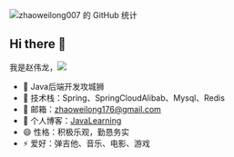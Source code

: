 ![zhaoweilong007 的 GitHub 统计](https://github-readme-stats.vercel.app/api?username=zhaoweilong007&hide=contribs,prs&show_icons=true&theme=solarized-dark)
    
## Hi there 👋

我是赵伟龙，<img src="https://img.shields.io/badge/Java-%E5%90%8E%E5%8F%B0%E5%BC%80%E5%8F%91-orange">


- 🔭 Java后端开发攻城狮
- 🌱 技术栈：Spring、SpringCloudAlibab、Mysql、Redis
- 👯 邮箱：zhaoweilong176@gmail.com
- 💬 个人博客：[JavaLearning](https://zhaoweilong007.github.io/Java-learning/#/)
- 😄 性格：积极乐观，勤恳务实
- ⚡ 爱好：弹吉他、音乐、电影、游戏
